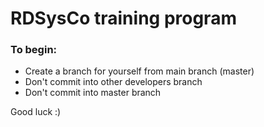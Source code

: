 # RDSysCo training program

### To begin:
  - Create a branch for yourself from main branch (master)
  - Don't commit into other developers branch
  - Don't commit into master branch


Good luck :)
